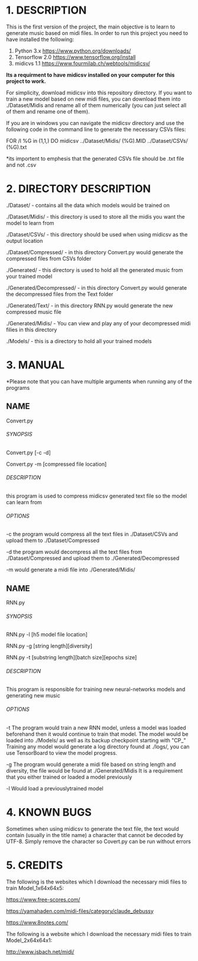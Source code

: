 # 1. DESCRIPTION

This is the first version of the project, the main objective is to learn to generate music based on midi files. In order to run this project you need to have installed the following:

1. Python 3.x		https://www.python.org/downloads/
2. Tensorflow 2.0	https://www.tensorflow.org/install
3. midicvs 1.1		https://www.fourmilab.ch/webtools/midicsv/


**Its a requirment to have midicsv installed on your computer for this project to work.**

For simplicity, download midicsv into
this repository directory. If you want to train a new model based on new midi files, you can download them into ./Dataset/Midis
and rename all of them numerically (you can just select all of them and rename one of them).

If you are in windows you can navigate the midicsv directory and use the following code in the command line to generate the necessary CSVs files:

FOR /l %G in (1,1,<number of files>) DO midicsv ../Dataset/Midis/<filename> (%G).MID ../Dataset/CSVs/<file name> (%G).txt

*its importent to emphesis that the generated CSVs file should be .txt file and not .csv


# 2. DIRECTORY DESCRIPTION 

./Dataset/ - contains all the data which models would be trained on

./Dataset/Midis/ - this directory is used to store all the midis you want the model to learn from

./Dataset/CSVs/ - this directory should be used when using midicsv as the output location

./Dataset/Compressed/ - in this directory Convert.py would generate the compressed files from CSVs folder


./Generated/ - this directory is used to hold all the generated music from your trained model

./Generated/Decompressed/ - in this directory Convert.py would generate the decompressed files from the Text folder

./Generated/Text/ - in this directory RNN.py would generate the new compressed music file

./Generated/Midis/ - You can view and play any of your decompressed midi filies in this directory

./Models/ - this is a directory to hold all your trained models


# 3. MANUAL

*Please note that you can have multiple arguments when running any of the programs

## NAME

Convert.py

###### SYNOPSIS

Convert.py [-c -d]

Convert.py -m [compressed file location]

###### DESCRIPTION

this program is used to compress midicsv generated text file so the model can learn from

###### OPTIONS

-c	the program would compress all the text files in ./Dataset/CSVs and upload them to ./Dataset/Compressed

-d	the program would decompress all the text files from ./Dataset/Compressed and upload them to ./Generated/Decompressed

-m	would generate a midi file into ./Generated/Midis/


## NAME

RNN.py

###### SYNOPSIS

RNN.py -l [h5 model file location]

RNN.py -g [string length][diversity]

RNN.py -t [substring length][batch size][epochs size]

###### DESCRIPTION

This program is responsible for training new neural-networks models and generating new music

###### OPTIONS

-t	The program would train a new RNN model, unless a model was loaded beforehand then it would continue to train that model.
	The model would be loaded into ./Models/ as well as its backup checkpoint starting with "CP_"
	Training any model would generate a log directory found at ./logs/, you can use TensorBoard to view the model progress.

-g	The program would generate a midi file based on string length and diversity, the file would be found at ./Generated/Midis
	It is a requirement that you either trained or loaded a model previously

-l	Would load a previouslytrained model


# 4. KNOWN BUGS

Sometimes when using midicsv to generate the text file, the text would contain (usually in the title name) a
character that cannot be decoded by UTF-8. Simply remove the character so Covert.py can be run without errors

# 5. CREDITS

The following is the websites which I download the necessary midi files to train Model_1x64x64x5:

https://www.free-scores.com/

https://yamahaden.com/midi-files/category/claude_debussy

https://www.8notes.com/

The following is a website which I download the necessary midi files to train Model_2x64x64x1:

http://www.jsbach.net/midi/
